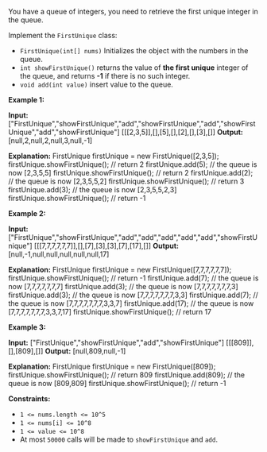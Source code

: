 You have a queue of integers, you need to retrieve the first unique integer in the queue.

Implement the  `FirstUnique` class:

-   `FirstUnique(int[] nums)`  Initializes the object with the numbers in the queue.
-   `int showFirstUnique()` returns the value of  **the first unique**  integer of the queue, and returns  **-1**  if there is no such integer.
-   `void add(int value)` insert value to the queue.

**Example 1:**

**Input:** 
["FirstUnique","showFirstUnique","add","showFirstUnique","add","showFirstUnique","add","showFirstUnique"]
[[[2,3,5]],[],[5],[],[2],[],[3],[]]
**Output:** 
[null,2,null,2,null,3,null,-1]

**Explanation:** 
FirstUnique firstUnique = new FirstUnique([2,3,5]);
firstUnique.showFirstUnique(); // return 2
firstUnique.add(5);            // the queue is now [2,3,5,5]
firstUnique.showFirstUnique(); // return 2
firstUnique.add(2);            // the queue is now [2,3,5,5,2]
firstUnique.showFirstUnique(); // return 3
firstUnique.add(3);            // the queue is now [2,3,5,5,2,3]
firstUnique.showFirstUnique(); // return -1

**Example 2:**

**Input:** 
["FirstUnique","showFirstUnique","add","add","add","add","add","showFirstUnique"]
[[[7,7,7,7,7,7]],[],[7],[3],[3],[7],[17],[]]
**Output:** 
[null,-1,null,null,null,null,null,17]

**Explanation:** 
FirstUnique firstUnique = new FirstUnique([7,7,7,7,7,7]);
firstUnique.showFirstUnique(); // return -1
firstUnique.add(7);            // the queue is now [7,7,7,7,7,7,7]
firstUnique.add(3);            // the queue is now [7,7,7,7,7,7,7,3]
firstUnique.add(3);            // the queue is now [7,7,7,7,7,7,7,3,3]
firstUnique.add(7);            // the queue is now [7,7,7,7,7,7,7,3,3,7]
firstUnique.add(17);           // the queue is now [7,7,7,7,7,7,7,3,3,7,17]
firstUnique.showFirstUnique(); // return 17

**Example 3:**

**Input:** 
["FirstUnique","showFirstUnique","add","showFirstUnique"]
[[[809]],[],[809],[]]
**Output:** 
[null,809,null,-1]

**Explanation:** 
FirstUnique firstUnique = new FirstUnique([809]);
firstUnique.showFirstUnique(); // return 809
firstUnique.add(809);          // the queue is now [809,809]
firstUnique.showFirstUnique(); // return -1

**Constraints:**

-   `1 <= nums.length <= 10^5`
-   `1 <= nums[i] <= 10^8`
-   `1 <= value <= 10^8`
-   At most  `50000` calls will be made to  `showFirstUnique` and  `add`.